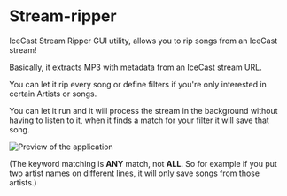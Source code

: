 # Stream-ripper

IceCast Stream Ripper GUI utility, allows you to rip songs from an IceCast stream!

Basically, it extracts MP3 with metadata from an IceCast stream URL. 

You can let it rip every song or define filters if you're only interested in certain Artists or songs.

You can let it run and it will process the stream in the background without having to listen to it, when it finds a match for your filter it will save that song.

![Preview of the application](https://i.imgur.com/nQEVSyZ.png)

(The keyword matching is **ANY** match, not **ALL**. So for example if you put two artist names on different lines, it will only save songs from those artists.)
